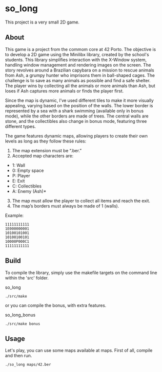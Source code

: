 # so_long
This project is a very small 2D game.

## About
This game is a project from the commom core at 42 Porto. The objective is to develop a 2D game using the Minilibx library, created by the school's students. This library simplifies interaction with the X-Window system, handling window management and rendering images on the screen.
The story revolves around a Brazilian capybara on a mission to rescue animals from Ash, a grumpy hunter who imprisons them in ball-shaped cages. The challenge is to save as many animals as possible and find a safe shelter. The player wins by collecting all the animals or more animals than Ash, but loses if Ash captures more animals or finds the player first.

Since the map is dynamic, I’ve used different tiles to make it more visually appealing, varying based on the position of the walls. The lower border is represented by a sea with a shark swimming (available only in bonus mode), while the other borders are made of trees. The central walls are stone, and the collectibles also change in bonus mode, featuring three different types.

The game features dynamic maps, allowing players to create their own levels as long as they follow these rules:

1. The map extension must be “.ber.”
2. Accepted map characters are:
- 1: Wall
- 0: Empty space
- P: Player
- E: Exit
- C: Collectibles
- A: Enemy (Ash)*
3. The map must allow the player to collect all items and reach the exit.
4. The map’s borders must always be made of 1 (walls).

Example:
```
11111111111
1E000000001
10100101001
10100100101
10000P000C1
11111111111
```

## Build
To compile the library, simply use the makefile targets on the command line within the 'src' folder.

so_long
```
./src/make
```
or you can compile the bonus, with extra features.

so_long_bonus
```
./src/make bonus
```

## Usage
Let's play, you can use some maps available at maps.
First of all, compile and then run.

```
./so_long maps/42.ber
```

